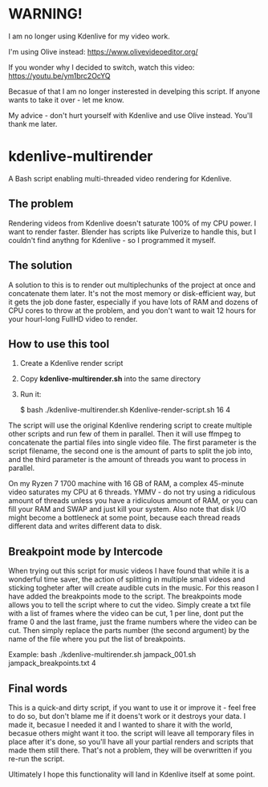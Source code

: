 # WARNING!
I am no longer using Kdenlive for my video work.

I'm using Olive instead: https://www.olivevideoeditor.org/

If you wonder why I decided to switch, watch this video: https://youtu.be/ym1brc2OcYQ

Becasue of that I am no longer insterested in develping this script. If anyone wants to take it over - let me know.

My advice - don't hurt yourself with Kdenlive and use Olive instead.
You'll thank me later.

# kdenlive-multirender
A Bash script enabling multi-threaded video rendering for Kdenlive.

## The problem
Rendering videos from Kdenlive doesn't saturate 100% of my CPU power. I want to render faster. Blender has scripts like Pulverize to handle this, but I couldn't find anythng for Kdenlive - so I programmed it myself.

## The solution

A solution to this is to render out multiplechunks of the project at once and concatenate them later. It's not the most memory or disk-efficient way, but it gets the job done faster, especially if you have lots of RAM and dozens of CPU cores to throw at the problem, and you don't want to wait 12 hours for your hourl-long FullHD video to render.

## How to use this tool

1. Create a Kdenlive render script
2. Copy __kdenlive-multirender.sh__ into the same directory
3. Run it:
      
      $ bash ./kdenlive-multirender.sh Kdenlive-render-script.sh 16 4

The script will use the original Kdenlive rendering script to create multiple other scripts and run few of them in parallel. Then it will use ffmpeg to concatenate the partial files into single video file. The first parameter is the script filename, the second one is the amount of parts to split the job into, and the third parameter is the amount of threads you want to process in parallel.

On my Ryzen 7 1700 machine with 16 GB of RAM, a complex 45-minute video saturates my CPU at 6 threads. YMMV - do not try using a ridiculous amount of threads unless you have a ridiculous amount of RAM, or you can fill your RAM and SWAP and just kill your system. Also note that disk I/O might become a bottleneck at some point, because each thread reads different data and writes different data to disk.

## Breakpoint mode by Intercode
When trying out this script for music videos I have found that while it is a wonderful time saver, the action of splitting in multiple small videos and sticking togheter after will create audible cuts in the music. For this reason I have added the breakpoints mode to the script. The breakpoints mode allows you to tell the script where to cut the video. Simply create a txt file with a list of frames where the video can be cut, 1 per line, dont put the frame 0 and the last frame, just the frame numbers where the video can be cut. Then simply replace the parts number (the second argument) by the name of the file where you put the list of breakpoints.

Example: bash ./kdenlive-multirender.sh jampack_001.sh jampack_breakpoints.txt 4

## Final words
This is a quick-and dirty script, if you want to use it or improve it - feel free to do so, but don't blame me if it doens't work or it destroys your data. I made it, becasue I needed it and I wanted to share it with the world, becasue others might want it too. the script will leave all temporary files in place after it's done, so you'll have all your partial renders and scripts that made them still there. That's not a problem, they will be overwritten if you re-run the script.

Ultimately I hope this functionality will land in Kdenlive itself at some point.
